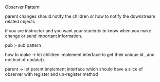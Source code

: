 Observer Pattern


parent changes should notify the children 
or how to notify the downstream related objects

if you are instructor and you want your students to know when you make change or send important information.

pub > sub pattern

how to make -> let children implement interface to get their unique id , and method of update().

parent -> let parent implement interface which should have a slice of observer with register and un-register method 
